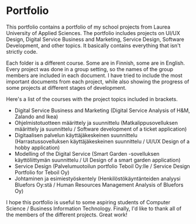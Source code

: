 # Portfolio
This portfolio contains a portfolio of my school projects from Laurea University of Applied Sciences.
The portfolio includes projects on UI/UX Design, Digital Service Business and Marketing, Service Design, Software Development, and other topics. It basically contains everything that isn't strictly code.

Each folder is a different course. Some are in Finnish, some are in English. Every project was done in a group setting, so the names of the group members are 
included in each document. I have tried to include the most important documents from each project, while also showing the progress of some projects at different stages of development.
<br>

Here's a list of the courses with the project topics included in brackets.

<ul>
  <li>Digital Service Business and Marketing (Digital Service Analysis of H&M, Zalando and Ikea)</li> 
<li>Ohjelmistotuotteen määrittely ja suunnittelu (Matkalippusovelluksen määrittely ja suunnittelu / Software development of a ticket application)</li> 
<li>Digitaalisen palvelun käyttäjäkeskeinen suunnittelu (Harrastussovelluksen käyttäjäkeskeinen suunnittelu / UI/UX Design of a hobby application)</li> 
<li>Modelling of the Digital Service (Smart Garden -sovelluksen käyttöliittymän suunnittelu / UI Design of a smart garden application) </li>
<li>Service Design (Palvelumuotoilun portfolio Teboil Oy:lle / Service Design Portfolio for Teboil Oy)</li>
<li>Johtaminen ja esimiestyöskentely (Henkilöstökäyntänteiden analyysi Bluefors Oy:stä / Human Resources Management Analysis of Bluefors Oy)</li>
</ul>

I hope this portfolio is useful to some aspiring students of Computer Science / Business Information Technology.
Finally, I'd like to thank all of the members of the different projects. Great work!


